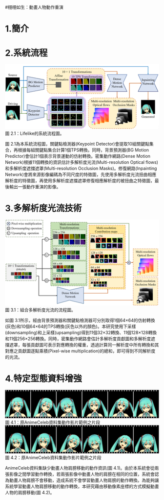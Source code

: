 #栩栩如生：動畫人物動作重演
# 1.簡介

# 2.系統流程
<div align="center">
    <img src="./docs/Lifelike.png" alt="Lifelike的系統流程圖。"/>
</div>
圖 2.1：Lifelike的系統流程圖。


圖 2.1為本系統流程圖，關鍵點檢測器(Keypoint Detector)會提取10組關鍵點集合，再根據每組關鍵點集合計算1個TPS轉換。同時，背景預測器(BG Motion Predictor)會估計1個表示背景運動的仿射轉換。密集動作網路(Dense Motion Network)根據11個轉換的資訊估計多解析度光流(Multi-resolution Optical flows)和多解析度遮擋遮罩(Multi-resolution Occlusion Masks)。修復網路(Inpainting Network)會將來源影像編碼為不同尺度的特徵圖，先使用多解析度光流扭曲相應解析度的特徵圖，再使用多解析度遮擋遮罩修復相應解析度的被扭曲之特徵圖，最後輸出一張動作重演的影像。

# 3.多解析度光流技術

<div align="center">
    <img src="./docs/MROF.png" alt="組合多解析度光流的流程圖。"/>
</div>
圖 3.1：組合多解析度光流的流程圖。

如圖 3.1所示，經由背景預測器和關鍵點檢測器可分別取得1個64×64的仿射轉換(灰色)和10個64×64的TPS轉換(灰色以外的顏色)。本研究使用下采樣(downsampling)和上采樣(upsampling)得到11個32×32轉換、11個128×128轉換和11個256×256轉換。同時，密集動作網路會估計多解析度貢獻圖和多解析度遮擋遮罩，每張貢獻圖可表示對應轉換的權重，透過計算同一解析度中所有轉換和其對應之貢獻圖逐點乘積(Pixel-wise multiplication)的總和，即可得到不同解析度的光流。

# 4.特定型態資料增強
<div align="center">
    <img src="./docs/AO.png" alt="原AnimeCeleb資料集動作影片範例之片段。"/>
</div>
圖 4.1：原AnimeCeleb資料集動作影片範例之片段

<div align="center">
    <img src="./docs/AOD.png" alt="原AnimeCeleb資料集動作影片範例之片段。"/>
</div>
圖 4.2：原AnimeCeleb資料集動作影片範例之片段

AnimeCeleb資料集缺少動畫人物肩膀移動的動作資訊(圖 4.1)。由於本系統會從兩張影像之間學習動作轉換，若兩張影像中動畫人物的肩膀在相同的位置，系統會認為動畫人物肩膀不會移動，造成系統不會學習動畫人物肩膀的動作轉換。為能夠讓系統學習動畫人物肩膀移動的動作轉換，本研究藉由移動像素座標的方式模擬動畫人物的肩膀移動(圖 4.2)。

